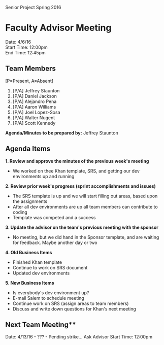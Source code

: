 Senior Project
Spring 2016

# Faculty Advisor Meeting

Date: 4/6/16<br>
Start Time: 12:00pm<br>
End Time: 12:45pm

## Team Members 

[P=Present, A=Absent]

1. [P/A] Jeffrey Staunton
2. [P/A] Daniel Jackson
3. [P/A] Alejandro Pena
4. [P/A] Aaron Williams
5. [P/A] Joel Lopez-Sosa
6. [P/A] Walter Nugent
7. [P/A] Scott Kennedy

**Agenda/Minutes to be prepared by:** Jeffrey Staunton

## Agenda Items

**1. Review and approve the minutes of the previous week's meeting**

- We worked on thee Khan template, SRS, and getting our dev environments up and running
  
**2. Review prior week's progress (sprint accomplishments and issues)**

- The SRS template is up and we will start filling out areas, based upon the assignments
- After all dev environments are up all team members can contribute to coding
- Template was competed and a success
  
**3. Update the advisor on the team's previous meeting with the sponsor**

- No meeting, but we did hand in the Sponsor template, and are waiting for feedback. Maybe another day or two

**4. Old Business Items**

- Finished Khan template
- Continue to work on SRS document
- Updated dev environments

**5. New Business Items**

- Is everybody's dev environment up?
- E-mail Salem to schedule meeting
- Continue work on SRS (assign areas to team members)
- Discuss and write down questions for Khan's next meeting

## Next Team Meeting** 

Date: 4/13/16 - ??? - Pending strike... Ask Advisor
Start Time: 12:00pm





